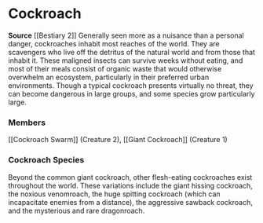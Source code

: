 ﻿---
creature_family: Cockroach
id: '127'
name: Cockroach
rarity: Common
source: '[[DATABASE/source/Bestiary 2|Bestiary 2]]'
trait: null
type: Creature Family

---
# Cockroach

**Source** [[Bestiary 2]] 
Generally seen more as a nuisance than a personal danger, cockroaches inhabit most reaches of the world. They are scavengers who live off the detritus of the natural world and from those that inhabit it. These maligned insects can survive weeks without eating, and most of their meals consist of organic waste that would otherwise overwhelm an ecosystem, particularly in their preferred urban environments. Though a typical cockroach presents virtually no threat, they can become dangerous in large groups, and some species grow particularly large.

### Members

[[Cockroach Swarm]] (Creature 2), [[Giant Cockroach]] (Creature 1)

###  Cockroach Species

Beyond the common giant cockroach, other flesh-eating cockroaches exist throughout the world. These variations include the giant hissing cockroach, the noxious venomroach, the huge spitting cockroach (which can incapacitate enemies from a distance), the aggressive sawback cockroach, and the mysterious and rare dragonroach.